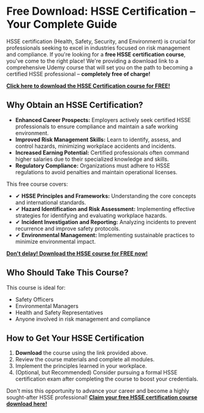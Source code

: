# Free Download: HSSE Certification – Your Complete Guide

HSSE certification (Health, Safety, Security, and Environment) is crucial for professionals seeking to excel in industries focused on risk management and compliance. If you're looking for a **free HSSE certification course**, you've come to the right place! We're providing a download link to a comprehensive Udemy course that will set you on the path to becoming a certified HSSE professional – **completely free of charge!**

[**Click here to download the HSSE Certification course for FREE!**](https://udemywork.com/hsse-certification)

## Why Obtain an HSSE Certification?

*   **Enhanced Career Prospects:** Employers actively seek certified HSSE professionals to ensure compliance and maintain a safe working environment.
*   **Improved Risk Management Skills:** Learn to identify, assess, and control hazards, minimizing workplace accidents and incidents.
*   **Increased Earning Potential:** Certified professionals often command higher salaries due to their specialized knowledge and skills.
*   **Regulatory Compliance:** Organizations must adhere to HSSE regulations to avoid penalties and maintain operational licenses.

This free course covers:

*   ✔ **HSSE Principles and Frameworks:** Understanding the core concepts and international standards.
*   ✔ **Hazard Identification and Risk Assessment:** Implementing effective strategies for identifying and evaluating workplace hazards.
*   ✔ **Incident Investigation and Reporting:** Analyzing incidents to prevent recurrence and improve safety protocols.
*   ✔ **Environmental Management:** Implementing sustainable practices to minimize environmental impact.

[**Don't delay! Download the HSSE course for FREE now!**](https://udemywork.com/hsse-certification)

## Who Should Take This Course?

This course is ideal for:

*   Safety Officers
*   Environmental Managers
*   Health and Safety Representatives
*   Anyone involved in risk management and compliance

## How to Get Your HSSE Certification

1.  **Download** the course using the link provided above.
2.  Review the course materials and complete all modules.
3.  Implement the principles learned in your workplace.
4.  (Optional, but Recommended) Consider pursuing a formal HSSE certification exam after completing the course to boost your credentials.

Don't miss this opportunity to advance your career and become a highly sought-after HSSE professional! **[Claim your free HSSE certification course download here!](https://udemywork.com/hsse-certification)**
